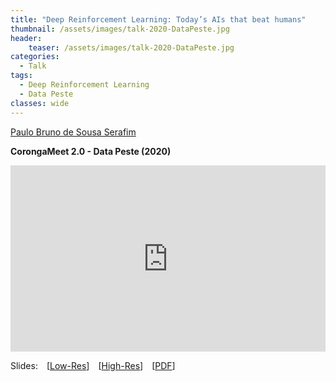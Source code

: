 ```yaml
---
title: "Deep Reinforcement Learning: Today’s AIs that beat humans"
thumbnail: /assets/images/talk-2020-DataPeste.jpg
header:
    teaser: /assets/images/talk-2020-DataPeste.jpg
categories:
  - Talk
tags:
  - Deep Reinforcement Learning
  - Data Peste
classes: wide
---
```


[Paulo Bruno de Sousa Serafim](https://paulobruno.github.io)

**CorongaMeet 2.0 - Data Peste (2020)**

<div style="position:relative;width:100%;overflow:hidden;padding-top:59.27%">
    <iframe style="position:absolute;top:0;left:0;bottom:0;right:0;width:100%;height:100%;border:none" src="https://docs.google.com/presentation/d/e/2PACX-1vRF6ahwF2zg31HyHh5zXoH86UH4HLQ16qud7mEM7esM361JEd1zdWUUkJ7JOrcJVQdTPaHn4SMV30dP/embed?start=true&loop=false&delayms=30000" frameborder="0" allowfullscreen="true" mozallowfullscreen="true" webkitallowfullscreen="true"></iframe>
</div>

Slides: [[Low-Res](https://docs.google.com/presentation/d/e/2PACX-1vRF6ahwF2zg31HyHh5zXoH86UH4HLQ16qud7mEM7esM361JEd1zdWUUkJ7JOrcJVQdTPaHn4SMV30dP/pub?start=true&loop=false&delayms=30000)] [[High-Res](https://docs.google.com/presentation/d/e/2PACX-1vRU1VBC4xhLgpTJ-bjNe-K6JCl8pcYGyPDvo3xLTmev6P4mWhWhbsCYKUq-cXmGo2KsNb84i3H2A7Yl/pub?start=true&loop=false&delayms=30000)] [[PDF](/assets/pdfs/DrlTodaysAIsBeatHumans.pdf)]
